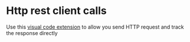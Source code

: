 # Http rest client calls

Use this [visual code extension](https://github.com/Huachao/vscode-restclient
) to allow you send HTTP request and track the response directly
